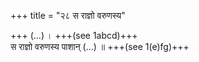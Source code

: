 +++
title = "२८ स राज्ञो वरुणस्य"

+++
(…) । +++(see 1abcd)+++  
स राज्ञो वरुणस्य पाशान् (…) ॥ +++(see 1(e)fg)+++